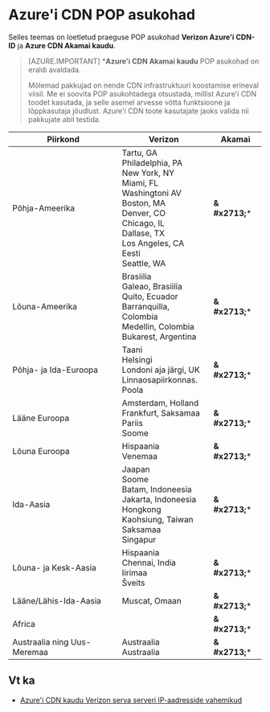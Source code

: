 <properties
    pageTitle="Azure'i CDN POP asukohad | Microsoft Azure'i"
    description="Selles teemas on loetletud Azure'i CDN POP asukohad."
    services="cdn"
    documentationCenter=""
    authors="camsoper"
    manager="erikre"
    editor=""/>

<tags
    ms.service="cdn"
    ms.workload="media"
    ms.tgt_pltfrm="na"
    ms.devlang="na"
    ms.topic="article"
    ms.date="07/29/2016"
    ms.author="casoper"/>


# <a name="azure-cdn-pop-locations"></a>Azure'i CDN POP asukohad

Selles teemas on loetletud praeguse POP asukohad **Verizon Azure'i CDN-ID** ja **Azure CDN Akamai kaudu**.

>[AZURE.IMPORTANT] \***Azure'i CDN Akamai kaudu** POP asukohad on eraldi avaldada.  
>
>Mõlemad pakkujad on nende CDN infrastruktuuri koostamise erineval viisil.  Me ei soovita POP asukohtadega otsustada, millist Azure'i CDN toodet kasutada, ja selle asemel arvesse võtta funktsioone ja lõppkasutaja jõudlust.  Azure'i CDN toote kasutajate jaoks valida nii pakkujate abil testida. 
 
| Piirkond | Verizon | Akamai |
|--------|---------|--------|
| Põhja-Ameerika | Tartu, GA<br />Philadelphia, PA<br />New York, NY<br />Miami, FL<br />Washingtoni AV<br />Boston, MA<br />Denver, CO<br />Chicago, IL<br />Dallase, TX<br />Los Angeles, CA<br />Eesti<br />Seattle, WA | **& #x2713;**\* |
| Lõuna-Ameerika | Brasiilia<br />Galeao, Brasiilia<br />Quito, Ecuador<br />Barranquilla, Colombia<br />Medellin, Colombia<br/>Bukarest, Argentina| **& #x2713;**\* | 
| Põhja- ja Ida-Euroopa| Taani<br />Helsingi<br />Londoni aja järgi, UK<br />Linnaosapiirkonnas.<br />Poola | **& #x2713;**\* |
| Lääne Euroopa | Amsterdam, Holland<br />Frankfurt, Saksamaa<br />Pariis<br />Soome | **& #x2713;**\* |
| Lõuna Euroopa | Hispaania<br />Venemaa | **& #x2713;**\* |
| Ida-Aasia | Jaapan<br />Soome<br />Batam, Indoneesia<br />Jakarta, Indoneesia<br />Hongkong<br />Kaohsiung, Taiwan<br />Saksamaa<br />Singapur| **& #x2713;**\* |
| Lõuna- ja Kesk-Aasia | Hispaania<br />Chennai, India<br />Iirimaa<br />Šveits | **& #x2713;**\* |
| Lääne/Lähis-Ida-Aasia | Muscat, Omaan | **& #x2713;**\* |
| Africa | | **& #x2713;**\* |
| Austraalia ning Uus-Meremaa | Austraalia<br />Austraalia | **& #x2713;**\* |

## <a name="see-also"></a>Vt ka
* [Azure'i CDN kaudu Verizon serva serveri IP-aadresside vahemikud](https://msdn.microsoft.com/library/mt757330.aspx)